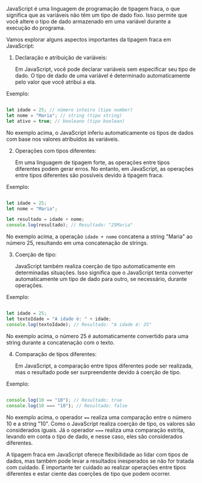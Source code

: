 JavaScript é uma linguagem de programação de tipagem fraca, o que significa que as variáveis não têm um tipo de dado fixo. Isso permite que você altere o tipo de dado armazenado em uma variável durante a execução do programa.

Vamos explorar alguns aspectos importantes da tipagem fraca em JavaScript:

1. Declaração e atribuição de variáveis:

    Em JavaScript, você pode declarar variáveis sem especificar seu tipo de dado. O tipo de dado de uma variável é determinado automaticamente pelo valor que você atribui a ela.

Exemplo:

```javascript

let idade = 25; // número inteiro (tipo number)
let nome = "Maria"; // string (tipo string)
let ativo = true; // booleano (tipo boolean)
```

No exemplo acima, o JavaScript inferiu automaticamente os tipos de dados com base nos valores atribuídos às variáveis.

2. Operações com tipos diferentes:
    
    Em uma linguagem de tipagem forte, as operações entre tipos diferentes podem gerar erros. No entanto, em JavaScript, as operações entre tipos diferentes são possíveis devido à tipagem fraca.

Exemplo:

```javascript

let idade = 25;
let nome = "Maria";

let resultado = idade + nome;
console.log(resultado); // Resultado: "25Maria"
```

No exemplo acima, a operação `idade + nome` concatena a string "Maria" ao número 25, resultando em uma concatenação de strings.

3. Coerção de tipo:

    JavaScript também realiza coerção de tipo automaticamente em determinadas situações. Isso significa que o JavaScript tenta converter automaticamente um tipo de dado para outro, se necessário, durante operações.

Exemplo:

```javascript

let idade = 25;
let textoIdade = "A idade é: " + idade;
console.log(textoIdade); // Resultado: "A idade é: 25"
```

No exemplo acima, o número 25 é automaticamente convertido para uma string durante a concatenação com o texto.

4. Comparação de tipos diferentes:
    
    Em JavaScript, a comparação entre tipos diferentes pode ser realizada, mas o resultado pode ser surpreendente devido à coerção de tipo.

Exemplo:

```javascript

console.log(10 == "10"); // Resultado: true
console.log(10 === "10"); // Resultado: false
```

No exemplo acima, o operador `==` realiza uma comparação entre o número 10 e a string "10". Como o JavaScript realiza coerção de tipo, os valores são considerados iguais. Já o operador `===` realiza uma comparação estrita, levando em conta o tipo de dado, e nesse caso, eles são considerados diferentes.

A tipagem fraca em JavaScript oferece flexibilidade ao lidar com tipos de dados, mas também pode levar a resultados inesperados se não for tratada com cuidado. É importante ter cuidado ao realizar operações entre tipos diferentes e estar ciente das coerções de tipo que podem ocorrer.